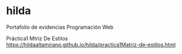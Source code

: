 # hilda
Portafolio de evidencias Programación Web 

Práctica1 Mtriz De Estilos
https://hildaaltamirano.github.io/hilda/practica1Matriz-de-estilos.html

